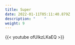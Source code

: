 ```yaml
---
title: Super
date: 2022-01-11T05:11:40.879Z
description: "    "
weight: 9
---
```

{{< youtube ofUIkzLKaEQ >}}